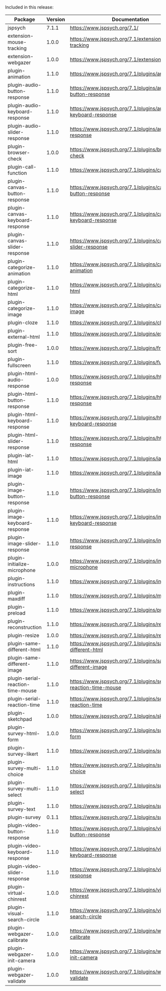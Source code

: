 Included in this release:

Package|Version|Documentation
--- | --- | ---
jspsych|7.1.1|https://www.jspsych.org/7.1/
extension-mouse-tracking|1.0.0|https://www.jspsych.org/7.1/extensions/mouse-tracking
extension-webgazer|1.0.0|https://www.jspsych.org/7.1/extensions/webgazer
plugin-animation|1.1.0|https://www.jspsych.org/7.1/plugins/animation
plugin-audio-button-response|1.1.0|https://www.jspsych.org/7.1/plugins/audio-button-response
plugin-audio-keyboard-response|1.1.0|https://www.jspsych.org/7.1/plugins/audio-keyboard-response
plugin-audio-slider-response|1.1.0|https://www.jspsych.org/7.1/plugins/audio-slider-response
plugin-browser-check|1.0.0|https://www.jspsych.org/7.1/plugins/browser-check
plugin-call-function|1.1.0|https://www.jspsych.org/7.1/plugins/call-function
plugin-canvas-button-response|1.1.0|https://www.jspsych.org/7.1/plugins/canvas-button-response
plugin-canvas-keyboard-response|1.1.0|https://www.jspsych.org/7.1/plugins/canvas-keyboard-response
plugin-canvas-slider-response|1.1.0|https://www.jspsych.org/7.1/plugins/canvas-slider-response
plugin-categorize-animation|1.1.0|https://www.jspsych.org/7.1/plugins/categorize-animation
plugin-categorize-html|1.1.0|https://www.jspsych.org/7.1/plugins/categorize-html
plugin-categorize-image|1.1.0|https://www.jspsych.org/7.1/plugins/categorize-image
plugin-cloze|1.1.0|https://www.jspsych.org/7.1/plugins/cloze
plugin-external-html|1.1.0|https://www.jspsych.org/7.1/plugins/external-html
plugin-free-sort|1.0.0|https://www.jspsych.org/7.1/plugins/free-sort
plugin-fullscreen|1.1.0|https://www.jspsych.org/7.1/plugins/fullscreen
plugin-html-audio-response|1.0.0|https://www.jspsych.org/7.1/plugins/html-audio-response
plugin-html-button-response|1.1.0|https://www.jspsych.org/7.1/plugins/html-button-response
plugin-html-keyboard-response|1.1.0|https://www.jspsych.org/7.1/plugins/html-keyboard-response
plugin-html-slider-response|1.1.0|https://www.jspsych.org/7.1/plugins/html-slider-response
plugin-iat-html|1.1.0|https://www.jspsych.org/7.1/plugins/iat-html
plugin-iat-image|1.1.0|https://www.jspsych.org/7.1/plugins/iat-image
plugin-image-button-response|1.1.0|https://www.jspsych.org/7.1/plugins/image-button-response
plugin-image-keyboard-response|1.1.0|https://www.jspsych.org/7.1/plugins/image-keyboard-response
plugin-image-slider-response|1.1.0|https://www.jspsych.org/7.1/plugins/image-slider-response
plugin-initialize-microphone|1.0.0|https://www.jspsych.org/7.1/plugins/initialize-microphone
plugin-instructions|1.1.0|https://www.jspsych.org/7.1/plugins/instructions
plugin-maxdiff|1.1.0|https://www.jspsych.org/7.1/plugins/maxdiff
plugin-preload|1.1.0|https://www.jspsych.org/7.1/plugins/preload
plugin-reconstruction|1.1.0|https://www.jspsych.org/7.1/plugins/reconstruction
plugin-resize|1.0.0|https://www.jspsych.org/7.1/plugins/resize
plugin-same-different-html|1.1.0|https://www.jspsych.org/7.1/plugins/same-different-html
plugin-same-different-image|1.1.0|https://www.jspsych.org/7.1/plugins/same-different-image
plugin-serial-reaction-time-mouse|1.1.0|https://www.jspsych.org/7.1/plugins/serial-reaction-time-mouse
plugin-serial-reaction-time|1.1.0|https://www.jspsych.org/7.1/plugins/serial-reaction-time
plugin-sketchpad|1.0.0|https://www.jspsych.org/7.1/plugins/sketchpad
plugin-survey-html-form|1.0.0|https://www.jspsych.org/7.1/plugins/survey-html-form
plugin-survey-likert|1.1.0|https://www.jspsych.org/7.1/plugins/survey-likert
plugin-survey-multi-choice|1.1.0|https://www.jspsych.org/7.1/plugins/survey-multi-choice
plugin-survey-multi-select|1.1.0|https://www.jspsych.org/7.1/plugins/survey-multi-select
plugin-survey-text|1.1.0|https://www.jspsych.org/7.1/plugins/survey-text
plugin-survey|0.1.1|https://www.jspsych.org/7.1/plugins/survey
plugin-video-button-response|1.1.0|https://www.jspsych.org/7.1/plugins/video-button-response
plugin-video-keyboard-response|1.1.0|https://www.jspsych.org/7.1/plugins/video-keyboard-response
plugin-video-slider-response|1.1.0|https://www.jspsych.org/7.1/plugins/video-slider-response
plugin-virtual-chinrest|1.0.0|https://www.jspsych.org/7.1/plugins/virtual-chinrest
plugin-visual-search-circle|1.1.0|https://www.jspsych.org/7.1/plugins/visual-search-circle
plugin-webgazer-calibrate|1.0.0|https://www.jspsych.org/7.1/plugins/webgazer-calibrate
plugin-webgazer-init-camera|1.0.0|https://www.jspsych.org/7.1/plugins/webgazer-init-camera
plugin-webgazer-validate|1.0.0|https://www.jspsych.org/7.1/plugins/webgazer-validate
